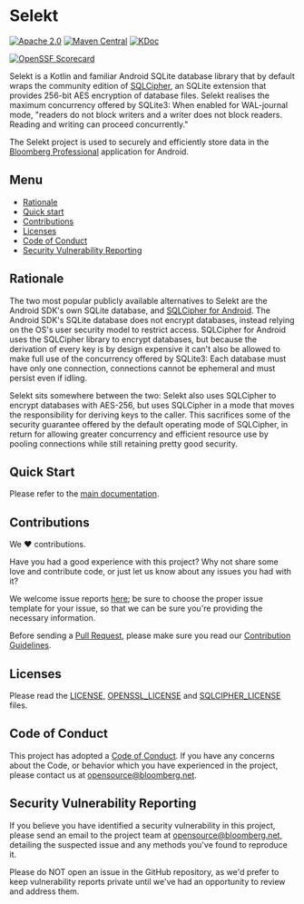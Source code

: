 # Selekt

[![Apache 2.0](https://img.shields.io/badge/license-Apache%202-blue.svg)](LICENSE)
[![Maven Central](https://img.shields.io/maven-central/v/com.bloomberg/selekt-android.svg)](https://search.maven.org/artifact/com.bloomberg/selekt-android)
[![KDoc](https://img.shields.io/static/v1?label=docs&message=KDoc&color=1AA2D4)](https://bloomberg.github.io/selekt/kdoc/api/selekt-android/index.html)

[![OpenSSF
Scorecard](https://api.securityscorecards.dev/projects/github.com/bloomberg/selekt/badge)](https://securityscorecards.dev/viewer/?uri=github.com/bloomberg/selekt)

Selekt is a Kotlin and familiar Android SQLite database library that by default wraps the community edition of [SQLCipher](https://www.zetetic.net/sqlcipher/open-source/), an SQLite extension that provides 256-bit AES encryption of database files. Selekt realises the maximum concurrency offered by SQLite3: When enabled for WAL-journal mode, "readers do not block writers and a writer does not block readers. Reading and writing can proceed concurrently."

The Selekt project is used to securely and efficiently store data in the [Bloomberg Professional](https://play.google.com/store/apps/details?id=com.bloomberg.android.anywhere) application for Android.

## Menu

- [Rationale](#rationale)
- [Quick start](#quick-start)
- [Contributions](#contributions)
- [Licenses](#licenses)
- [Code of Conduct](#code-of-conduct)
- [Security Vulnerability Reporting](#security-vulnerability-reporting)

## Rationale

The two most popular publicly available alternatives to Selekt are the Android SDK's own SQLite database, and [SQLCipher for Android](https://www.zetetic.net/sqlcipher/sqlcipher-for-android/). The Android SDK's SQLite database does not encrypt databases, instead relying on the OS's user security model to restrict access. SQLCipher for Android uses the SQLCipher library to encrypt databases, but because the derivation of every key is by design expensive it can't also be allowed to make full use of the concurrency offered by SQLite3: Each database must have only one connection, connections cannot be ephemeral and must persist even if idling.

Selekt sits somewhere between the two: Selekt also uses SQLCipher to encrypt databases with AES-256, but uses SQLCipher in a mode that moves the responsibility for deriving keys to the caller. This sacrifices some of the security guarantee offered by the default operating mode of SQLCipher, in return for allowing greater concurrency and efficient resource use by pooling connections while still retaining pretty good security.

## Quick Start

Please refer to the [main documentation](https://bloomberg.github.io/selekt/getting_started/).

## Contributions

We :heart: contributions.

Have you had a good experience with this project? Why not share some love and contribute code, or just let us know about any issues you had with it?

We welcome issue reports [here](../../issues); be sure to choose the proper issue template for your issue, so that we can be sure you're providing the necessary information.

Before sending a [Pull Request](../../pulls), please make sure you read our
[Contribution Guidelines](https://github.com/bloomberg/.github/blob/master/CONTRIBUTING.md).

## Licenses

Please read the [LICENSE](LICENSE), [OPENSSL_LICENSE](OPENSSL_LICENSE) and [SQLCIPHER_LICENSE](SQLCIPHER_LICENSE) files.

## Code of Conduct

This project has adopted a [Code of Conduct](https://github.com/bloomberg/.github/blob/master/CODE_OF_CONDUCT.md).
If you have any concerns about the Code, or behavior which you have experienced in the project, please
contact us at opensource@bloomberg.net.

## Security Vulnerability Reporting

If you believe you have identified a security vulnerability in this project, please send an email to the project
team at opensource@bloomberg.net, detailing the suspected issue and any methods you've found to reproduce it.

Please do NOT open an issue in the GitHub repository, as we'd prefer to keep vulnerability reports private until
we've had an opportunity to review and address them.
